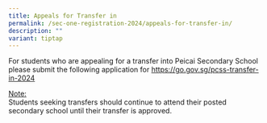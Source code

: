 ```yaml
---
title: Appeals for Transfer in
permalink: /sec-one-registration-2024/appeals-for-transfer-in/
description: ""
variant: tiptap
---
```

<p>For students who are appealing for a transfer into Peicai Secondary School please submit&nbsp;the following application for <a href="https://go.gov.sg/pcss-transfer-in-2024" rel="noopener noreferrer nofollow" target="_blank">https://go.gov.sg/pcss-transfer-in-2024</a></p><p><u>Note:</u><br>Students seeking transfers should continue to attend their posted secondary school until&nbsp;their transfer is approved.</p>
